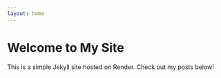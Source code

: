 ```yaml
---
layout: home
---
```


# Welcome to My Site

This is a simple Jekyll site hosted on Render. Check out my posts below!
